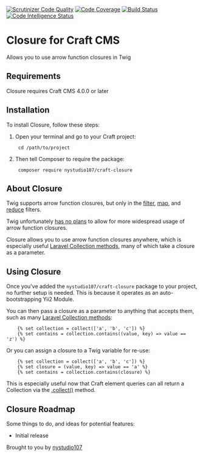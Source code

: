 [![Scrutinizer Code Quality](https://scrutinizer-ci.com/g/nystudio107/craft-closure/badges/quality-score.png?b=v1)](https://scrutinizer-ci.com/g/nystudio107/craft-closure/?branch=develop) [![Code Coverage](https://scrutinizer-ci.com/g/nystudio107/craft-closure/badges/coverage.png?b=v1)](https://scrutinizer-ci.com/g/nystudio107/craft-closure/?branch=develop) [![Build Status](https://scrutinizer-ci.com/g/nystudio107/craft-closure/badges/build.png?b=v1)](https://scrutinizer-ci.com/g/nystudio107/craft-closure/build-status/develop) [![Code Intelligence Status](https://scrutinizer-ci.com/g/nystudio107/craft-closure/badges/code-intelligence.svg?b=v1)](https://scrutinizer-ci.com/code-intelligence)

# Closure for Craft CMS

Allows you to use arrow function closures in Twig

## Requirements

Closure requires Craft CMS 4.0.0 or later

## Installation

To install Closure, follow these steps:

1. Open your terminal and go to your Craft project:

        cd /path/to/project

2. Then tell Composer to require the package:

        composer require nystudio107/craft-closure

## About Closure

Twig supports arrow function closures, but only in the [filter](https://twig.symfony.com/doc/3.x/filters/filter.html), [map](https://twig.symfony.com/doc/3.x/filters/map.html), and [reduce](https://twig.symfony.com/doc/3.x/filters/reduce.html) filters.

Twig unfortunately [has no plans](https://github.com/twigphp/Twig/issues/3402) to allow for more widespread usage of arrow function closures.

Closure allows you to use arrow function closures anywhere, which is especially useful [Laravel Collection methods](https://laravel.com/docs/9.x/collections#available-methods), many of which take a closure as a parameter.

## Using Closure

Once you've added the `nystudio107/craft-closure` package to your project, no further setup is needed. This is because it operates as an auto-bootstrapping Yii2 Module.

You can then pass a closure as a parameter to anything that accepts them, such as many [Laravel Collection methods](https://laravel.com/docs/9.x/collections#available-methods):

```twig
    {% set collection = collect(['a', 'b', 'c']) %}
    {% set contains = collection.contains((value, key) => value == 'z') %}
```

Or you can assign a closure to a Twig variable for re-use:

```twig
    {% set collection = collect(['a', 'b', 'c']) %}
    {% set closure = (value, key) => value == 'a' %}
    {% set contains = collection.contains(closure) %}
```

This is especially useful now that Craft element queries can all return a Collection via the [.collect()](https://docs.craftcms.com/api/v4/craft-db-query.html#public-methods) method.

## Closure Roadmap

Some things to do, and ideas for potential features:

* Initial release

Brought to you by [nystudio107](https://nystudio107.com/)
